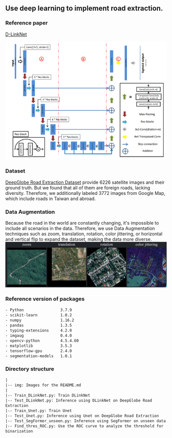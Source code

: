 ## Use deep learning to implement road extraction.

### Reference paper
[D-LinkNet](https://ieeexplore.ieee.org/document/8575492)

![D-LinkNet](https://github.com/kunlin1013/Road_Extraction_DLinkNet_Unet/blob/main/img/DLinkNet.png)

### Dataset 
[DeepGlobe Road Extraction Dataset](https://www.kaggle.com/datasets/balraj98/deepglobe-road-extraction-dataset) provide 6226 satellite images and their ground truth. 
But we found that all of them are foreign roads, lacking diversity. Therefore, we additionally labeled 3772 images from Google Map, which include roads in Taiwan and abroad.

### Data Augmentation
Because the road in the world are constantly changing, it's impossible to include all scenarios in the data. 
Therefore, we use Data Augmentation techniques such as zoom, translation, rotation, color jittering, or horizontal and vertical flip to expand the dataset, making the data more diverse.
![Data_Augmentation](https://github.com/kunlin1013/Road_Extraction_DLinkNet_Unet/blob/main/img/data_augmentation.png)

### Reference version of packages
```
- Python                3.7.9
- scikit-learn          1.0.2
- numpy                 1.16.2
- pandas                1.3.5
- typing-extensions     4.2.0
- imgaug                0.4.0
- opencv-python         4.5.4.60
- matplotlib            3.5.3
- tensorflow-gpu        2.4.0
- segmentation-models   1.0.1
```

### Directory structure
```
|
|-- img: Images for the README.md
|
|-- Train_DLinkNet.py: Train DLinkNet
|-- Test_DLinkNet.py: Inference using DLinkNet on DeepGlobe Road Extraction 
|-- Train_Unet.py: Train Unet
|-- Test_Unet.py: Inference using Unet on DeepGlobe Road Extraction 
|-- Test_SegFormer_unseen.py: Inference using SegFormer on unseen data
|-- Find_thres_ROC.py: Use the ROC curve to analyze the threshold for binarization
```







